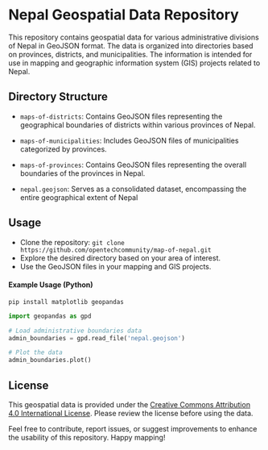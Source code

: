 # Nepal Geospatial Data Repository

This repository contains geospatial data for various administrative divisions of Nepal in GeoJSON format. The data is organized into directories based on provinces, districts, and municipalities. The information is intended for use in mapping and geographic information system (GIS) projects related to Nepal.



## Directory Structure

- `maps-of-districts`: Contains GeoJSON files representing the geographical boundaries of districts within various provinces of Nepal.

- `maps-of-municipalities`: Includes GeoJSON files of municipalities categorized by provinces.

- `maps-of-provinces`: Contains GeoJSON files representing the overall boundaries of the provinces in Nepal.

- `nepal.geojson`: Serves as a consolidated dataset, encompassing the entire geographical extent of Nepal

## Usage

- Clone the repository: `git clone https://github.com/opentechcommunity/map-of-nepal.git`
- Explore the desired directory based on your area of interest.
- Use the GeoJSON files in your mapping and GIS projects.


#### Example Usage (Python)
```
pip install matplotlib geopandas
```


```python
import geopandas as gpd

# Load administrative boundaries data
admin_boundaries = gpd.read_file('nepal.geojson')

# Plot the data
admin_boundaries.plot()
```


## License
This geospatial data is provided under the  [Creative Commons Attribution 4.0 International License](https://creativecommons.org/licenses/by/4.0/). Please review the license before using the data.

Feel free to contribute, report issues, or suggest improvements to enhance the usability of this repository. Happy mapping!





